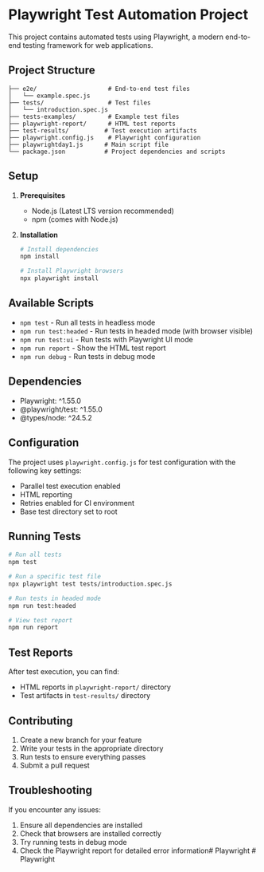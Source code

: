 # Playwright Test Automation Project

This project contains automated tests using Playwright, a modern end-to-end testing framework for web applications.

## Project Structure

```
├── e2e/                    # End-to-end test files
│   └── example.spec.js     
├── tests/                  # Test files
│   └── introduction.spec.js
├── tests-examples/         # Example test files
├── playwright-report/      # HTML test reports
├── test-results/          # Test execution artifacts
├── playwright.config.js    # Playwright configuration
├── playwrightday1.js      # Main script file
└── package.json           # Project dependencies and scripts
```

## Setup

1. **Prerequisites**
   - Node.js (Latest LTS version recommended)
   - npm (comes with Node.js)

2. **Installation**
   ```bash
   # Install dependencies
   npm install

   # Install Playwright browsers
   npx playwright install
   ```

## Available Scripts

- `npm test` - Run all tests in headless mode
- `npm run test:headed` - Run tests in headed mode (with browser visible)
- `npm run test:ui` - Run tests with Playwright UI mode
- `npm run report` - Show the HTML test report
- `npm run debug` - Run tests in debug mode

## Dependencies

- Playwright: ^1.55.0
- @playwright/test: ^1.55.0
- @types/node: ^24.5.2

## Configuration

The project uses `playwright.config.js` for test configuration with the following key settings:

- Parallel test execution enabled
- HTML reporting
- Retries enabled for CI environment
- Base test directory set to root

## Running Tests

```bash
# Run all tests
npm test

# Run a specific test file
npx playwright test tests/introduction.spec.js

# Run tests in headed mode
npm run test:headed

# View test report
npm run report
```

## Test Reports

After test execution, you can find:
- HTML reports in `playwright-report/` directory
- Test artifacts in `test-results/` directory

## Contributing

1. Create a new branch for your feature
2. Write your tests in the appropriate directory
3. Run tests to ensure everything passes
4. Submit a pull request

## Troubleshooting

If you encounter any issues:

1. Ensure all dependencies are installed
2. Check that browsers are installed correctly
3. Try running tests in debug mode
4. Check the Playwright report for detailed error information#   P l a y w r i g h t  
 #   P l a y w r i g h t  
 